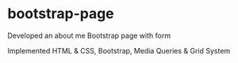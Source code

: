 # bootstrap-page

Developed an about me Bootstrap page with form

Implemented HTML & CSS, Bootstrap, Media Queries & Grid System
